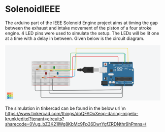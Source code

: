# SolenoidIEEE

The arduino part of the IEEE Solenoid Engine project aims at timing the gap between the exhaust and intake movement of the piston of a four stroke engine. 4 LED pins were used to simulate the setup. The LEDs will be lit one at a time with a delay in between. Given below is the circuit diagram.

![Circuit Diagram](/img/arduinocircuit.png)

The simulation in tinkercad can be found in the below url \n
https://www.tinkercad.com/things/doQFAOoXeop-daring-migelo-krunk/editel?tenant=circuits?sharecode=0Vug_bZ3K21lWg8KbMc9Fp36DwrYgfZRDNthr9hPmns=\
